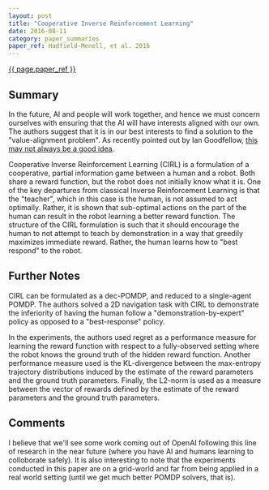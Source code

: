```yaml
---
layout: post
title: "Cooperative Inverse Reinforcement Learning"
date: 2016-08-11
category: paper_summaries
paper_ref: Hadfield-Menell, et al. 2016
---
```


[{{ page.paper_ref }}](http://arxiv.org/pdf/1606.03137v2.pdf)

## Summary

In the future, AI and people will work together, and hence we must concern ourselves with ensuring that the AI will have interests aligned with our own. 
The authors suggest that it is in our best interests to find a solution to the "value-alignment problem". As recently pointed out by Ian Goodfellow,
[this may not always be a good idea](https://www.quora.com/When-do-you-expect-AI-safety-to-become-a-serious-issue).

Cooperative Inverse Reinforcement Learning (CIRL) is a formulation of a cooperative, partial information game between a human and a robot. Both share a reward 
function, but the robot does not initially know what it is. One of the key departures from classical Inverse Reinforcement Learning
is that the "teacher", which in this case is the human, is not assumed to act optimally. Rather, it is shown that sub-optimal actions
on the part of the human can result in the robot learning a better reward function. The structure of the CIRL formulation is such that it should encourage the 
human to not attempt to teach by demonstration in a way that greedily maximizes immediate reward. Rather, the human learns how to "best respond" to the robot.

## Further Notes

CIRL can be formulated as a dec-POMDP, and reduced to a single-agent POMDP. The authors solved a 2D navigation task with CIRL to demonstrate the inferiority of having the human follow a "demonstration-by-expert" policy as opposed to a "best-response" policy.

In the experiments, the authors used regret as a performance measure for learning the reward function with respect to a fully-observed setting where the robot knows the ground truth of the hidden reward function. Another performance measure used is
the KL-divergence between the max-entropy trajectory distributions induced by the estimate of the reward parameters and the ground truth parameters. Finally,
the L2-norm is used as a measure between the vector of rewards defined by the estimate of the reward parameters and the ground truth parameters.

## Comments

I believe that we'll see some work coming out of OpenAI following this line of research in the near future (where you have AI and humans learning to colloborate safely). 
It is also interesting to note that the experiments conducted in this paper are on a grid-world and far from being applied in a real world setting (until we get much better POMDP solvers, that is).  

